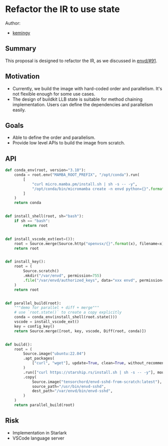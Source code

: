 # Refactor the IR to use state

Author:
- [kemingy](https://github.com/kemingy/)


## Summary

This proposal is designed to refactor the IR, as we discussed in [envd/#91](https://github.com/tensorchord/envd/issues/91#issuecomment-1239405359).

## Motivation

* Currently, we build the image with hard-coded order and parallelism. It's not flexible enough for some use cases.
* The design of buildkit LLB state is suitable for method chaining implementation. Users can define the dependencies and parallelism easily.

## Goals

* Able to define the order and parallelism.
* Provide low level APIs to build the image from scratch.

## API

```python
def conda_env(root, version="3.10"):
    conda = root.env("MAMBA_ROOT_PREFIX", "/opt/conda").run(
        [
            "curl micro.mamba.pm/install.sh | sh -s -- -y",
            "/opt/conda/bin/micromamba create -n envd python={}".format(version),
        ]
    )
    return conda


def install_shell(root, sh="bash"):
    if sh == "bash":
        return root


def install_vscode_ext(ext=()):
    root = Source.merge(Source.http("openvsx/{}".format(x), filename=x) for x in ext)
    return root


def install_key():
    root = (
        Source.scratch()
        .mkdir("/var/envd", permission=755)
        .file("/var/envd/authorized_keys", data="xxx envd", permission=644)
    )
    return root


def parallel_build(root):
    """demo for parallel + diff + merge"""
    # use `root.state()` to create a copy explicitly
    conda = conda_env(install_shell(root.state()))
    vscode = install_vscode_ext()
    key = config_key()
    return Source.merge([root, key, vscode, Diff(root, conda)])


def build():
    root = (
        Source.image("ubuntu:22.04")
        .apt_packages(
            ["curl", "wget"], update=True, clean=True, without_recommends=True
        )
        .run(["curl https://starship.rs/install.sh | sh -s -- -y"], mount=None)
        .copy(
            Source.image("tensorchord/envd-sshd-from-scratch:latest"),
            source_path="/usr/bin/envd-sshd",
            dest_path="/var/envd/bin/envd-sshd",
        )
    )
    return parallel_build(root)
```

## Risk

* Implementation in Starlark
* VSCode language server
